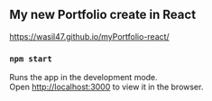 ## My new Portfolio create in React
https://wasil47.github.io/myPortfolio-react/


### `npm start`

Runs the app in the development mode.<br />
Open [http://localhost:3000](http://localhost:3000) to view it in the browser.

